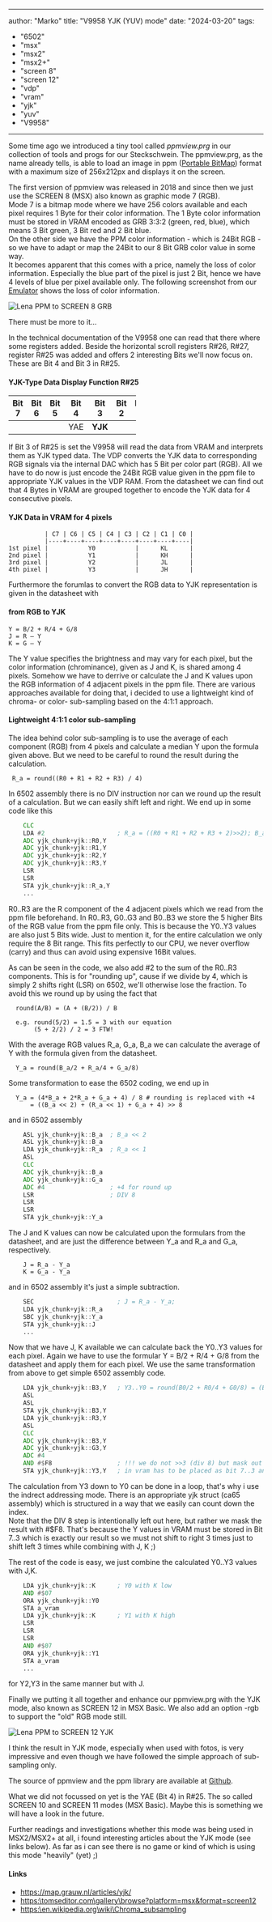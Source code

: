 
---
author: "Marko"
title: "V9958 YJK (YUV) mode"
date: "2024-03-20"
tags:
  - "6502"
  - "msx"
  - "msx2"
  - "msx2+"
  - "screen 8"
  - "screen 12"
  - "vdp"
  - "vram"
  - "yjk"
  - "yuv"
  - "V9958"
---
Some time ago we introduced a tiny tool called _ppmview.prg_ in our collection of tools and progs for our Steckschwein. The ppmview.prg, as the name already tells, is able to load an image in ppm ([Portable BitMap](https://en.wikipedia.org/wiki/Netpbm)) format with a maximum size of 256x212px and displays it on the screen.

The first version of ppmview was released in 2018 and since then we just use the SCREEN 8 (MSX) also known as graphic mode 7 (RGB).<br>
Mode 7 is a bitmap mode where we have 256 colors available and each pixel requires 1 Byte for their color information.
The 1 Byte color information must be stored in VRAM encoded as GRB 3:3:2 (green, red, blue), which means 3 Bit green, 3 Bit red and 2 Bit blue. <br>
On the other side we have the PPM color information - which is 24Bit RGB - so we have to adapt or map the 24Bit to our 8 Bit GRB color value in some way.<br>
It becomes apparent that this comes with a price, namely the loss of color information. Especially the blue part of the pixel is just 2 Bit, hence we have 4 levels of blue per pixel available  only.
The following screenshot from our [Emulator](https://github.com/Steckschwein/steckschwein-emulator/) shows the loss of color information.

![Lena PPM to SCREEN 8 GRB](/post/2024/03/Y9958_yjk_mode.rgb.png)

There must be more to it...

In the technical documentation of the V9958 one can read that there where some registers added. Beside the horizontal scroll registers R#26, R#27, register R#25 was added and offers 2 interesting Bits we'll now focus on. These are Bit 4 and Bit 3 in R#25.


#### YJK-Type Data Display Function R#25
<div style="width:50%; text-align:center;">

| Bit 7 | Bit 6 | Bit 5 | Bit 4 | Bit 3 | Bit 2 | Bit 1 | Bit 0 |
| ----- | ----- | ----- | ----- | ----- | ----- | ----- | ----- |
|  |  |  | YAE | **YJK** |  |  |  |
</div>

If Bit 3 of R#25 is set the V9958 will read the data from VRAM and interprets them as YJK typed data. The VDP converts the YJK data to corresponding RGB signals via the internal DAC which has 5 Bit per color part (RGB).
All we have to do now is just encode the 24Bit RGB value given in the ppm file to appropriate YJK values in the VDP RAM. From the datasheet we can find out that 4 Bytes in VRAM are grouped together to encode the YJK data for 4 consecutive pixels.

#### YJK Data in VRAM for 4 pixels

```
          | C7 | C6 | C5 | C4 | C3 | C2 | C1 | C0 |
          |----+----+----+----+----+----+----+----|
1st pixel |           Y0           |      KL      |
2nd pixel |           Y1           |      KH      |
3rd pixel |           Y2           |      JL      |
4th pixel |           Y3           |      JH      |
```

Furthermore the forumlas to convert the RGB data to YJK representation is given in the datasheet with

#### from RGB to YJK
```
Y = B/2 + R/4 + G/8
J = R – Y
K = G – Y
```

The Y value specifies the brightness and may vary for each pixel, but the color information (chrominance), given as J and K, is shared among 4 pixels.
Somehow we have to derrive or calculate the J and K values upon the RGB information of 4 adjacent pixels in the ppm file. There are various approaches available for doing that,
i decided to use a lightweight kind of chroma- or color- sub-sampling based on the 4:1:1 approach.

#### Lightweight 4:1:1 color sub-sampling

The idea behind color sub-sampling is to use the average of each component (RGB) from 4 pixels and calculate a median Y upon the formula given above. But we need to be careful to round the result during the calculation.

```
 R_a = round((R0 + R1 + R2 + R3) / 4)
```

In 6502 assembly there is no DIV instruction nor can we round up the result of a calculation. But we can easily shift left and right. We end up in some code like this

```asm
    CLC
    LDA #2                    ; R_a = ((R0 + R1 + R2 + R3 + 2)>>2); B_a, G_a same manner
    ADC yjk_chunk+yjk::R0,Y
    ADC yjk_chunk+yjk::R1,Y
    ADC yjk_chunk+yjk::R2,Y
    ADC yjk_chunk+yjk::R3,Y
    LSR
    LSR
    STA yjk_chunk+yjk::R_a,Y
    ...
```
R0..R3 are the R component of the 4 adjacent pixels which we read from the ppm file beforehand. In R0..R3, G0..G3 and B0..B3 we store the 5 higher Bits of the RGB value from the ppm file only. This is because the Y0..Y3 values are also just 5 Bits wide. Just to mention it, for the entire calculation we only require the 8 Bit range. This fits perfectly to our CPU, we never overflow (carry) and thus can avoid using expensive 16Bit values.

As can be seen in the code, we also add #2 to the sum of the R0..R3 components. This is for "rounding up", cause if we divide by 4, which is simply 2 shifts right (LSR) on 6502, we'll otherwise lose the fraction. To avoid this we round up by using the fact that

```
  round(A/B) = (A + (B/2)) / B

  e.g. round(5/2) = 1.5 = 3 with our equation
       (5 + 2/2) / 2 = 3 FTW!
```

With the average RGB values R_a, G_a, B_a we can calculate the average of Y with the formula given from the datasheet.

```
  Y_a = round(B_a/2 + R_a/4 + G_a/8)
```

Some transformation to ease the 6502 coding, we end up in

```
  Y_a = (4*B_a + 2*R_a + G_a + 4) / 8 # rounding is replaced with +4
      = ((B_a << 2) + (R_a << 1) + G_a + 4) >> 8
```

and in 6502 assembly

```asm
    ASL yjk_chunk+yjk::B_a  ; B_a << 2
    ASL yjk_chunk+yjk::B_a
    LDA yjk_chunk+yjk::R_a  ; R_a << 1
    ASL
    CLC
    ADC yjk_chunk+yjk::B_a
    ADC yjk_chunk+yjk::G_a
    ADC #4                  ; +4 for round up
    LSR                     ; DIV 8
    LSR
    LSR
    STA yjk_chunk+yjk::Y_a
```

The J and K values can now be calculated upon the formulars from the datasheet, and are just the difference between Y_a and R_a and G_a, respectively.

```
    J = R_a - Y_a
    K = G_a - Y_a
```

and in 6502 assembly it's just a simple subtraction.

```asm
    SEC                       ; J = R_a - Y_a;
    LDA yjk_chunk+yjk::R_a
    SBC yjk_chunk+yjk::Y_a
    STA yjk_chunk+yjk::J
    ...
```

Now that we have J, K available we can calculate back the Y0..Y3 values for each pixel. Again we have to use the formular Y = B/2 + R/4 + G/8 from the datasheet and apply them for each pixel.
We use the same transformation from above to get simple 6502 assembly code.

```asm
    LDA yjk_chunk+yjk::B3,Y   ; Y3..Y0 = round(B0/2 + R0/4 + G0/8) = (B0<<2 + R0<<1 + G + 4) >> 3
    ASL
    ASL
    STA yjk_chunk+yjk::B3,Y
    LDA yjk_chunk+yjk::R3,Y
    ASL
    CLC
    ADC yjk_chunk+yjk::B3,Y
    ADC yjk_chunk+yjk::G3,Y
    ADC #4
    AND #$F8                  ; !!! we do not >>3 (div 8) but mask out bit 2..0 since the y value
    STA yjk_chunk+yjk::Y3,Y   ; in vram has to be placed as bit 7..3 and bit 2..0 are the k/j component
```
The calculation from Y3 down to Y0 can be done in a loop, that's why i use the indrect addressing mode. There is an appropriate yjk struct (ca65 assembly) which is structured in a way that we easily can count down the index. <br>
Note that the DIV 8 step is intentionally left out here, but rather we mask the result with #$F8. That's because the Y values in VRAM must be stored in Bit 7..3 which is exactly our result so we must not shift to right 3 times just to shift left 3 times while combining with J, K ;)

The rest of the code is easy, we just combine the calculated Y0..Y3 values with J,K.

```asm
    LDA yjk_chunk+yjk::K      ; Y0 with K low
    AND #$07
    ORA yjk_chunk+yjk::Y0
    STA a_vram
    LDA yjk_chunk+yjk::K      ; Y1 with K high
    LSR
    LSR
    LSR
    AND #$07
    ORA yjk_chunk+yjk::Y1
    STA a_vram
    ...
```
for Y2,Y3 in the same manner but with J.

Finally we putting it all together and enhance our ppmview.prg with the YJK mode, also known as SCREEN 12 in MSX Basic. We also add an option -rgb to support the "old" RGB mode still.

![Lena PPM to SCREEN 12 YJK](/post/2024/03/Y9958_yjk_mode.yjk.png)

I think the result in YJK mode, especially when used with fotos, is very impressive and even though we have followed the simple approach of sub-sampling only.

The source of ppmview and the ppm library are available at [Github](https://github.com/Steckschwein/code/).

What we did not focussed on yet is the YAE (Bit 4) in R#25. The so called SCREEN 10 and SCREEN 11 modes (MSX Basic). Maybe this is something we will have a look in the future.

Further readings and investigations whether this mode was being used in MSX2/MSX2+ at all, i found interesting articles about the YJK mode (see links below). As far as i can see there is no game or kind of which is using this mode "heavily" (yet) ;)

#### Links
- <a target="_blank" href="https://map.grauw.nl/articles/yjk/">https:\/\/map.grauw.nl\/articles\/yjk\/</a>
- <a target="_blank" href="https://tomseditor.com/gallery/browse?platform=msx&format=screen12">https:\\tomseditor.com\gallery\browse?platform=msx&format=screen12</a>
- <a target="_blank" href="https://en.wikipedia.org/wiki/Chroma_subsampling">https:\\en.wikipedia.org\wiki\Chroma_subsampling</a>
